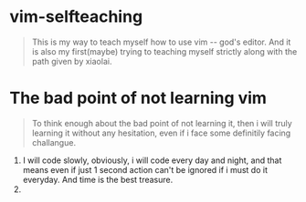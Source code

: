 # vim-selfteaching
> This is my way to teach myself how to use vim -- god's editor. And it is also my first(maybe) trying to teaching myself strictly along with the path given by xiaolai.
# The bad point of not learning vim
> To think enough about the bad point of not learning it, then i will truly learning it without any hesitation, even if i face some definitily facing challangue.
1. I will code slowly, obviously, i will code every day and night, and that means even if just 1 second action can't be ignored if i must do it everyday. And time is the best treasure.
2. 
